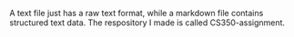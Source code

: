 A text file just has a raw text format, while a markdown file contains structured text data.
The respository I made is called CS350-assignment.
